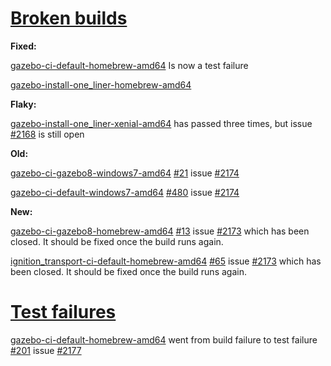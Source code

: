 # [Broken builds](http://build.osrfoundation.org/view/BuildCopFail/)

**Fixed:**

[gazebo-ci-default-homebrew-amd64](http://build.osrfoundation.org/view/main/view/BuildCopFail/job/gazebo-ci-default-homebrew-amd64) Is now a test failure

[gazebo-install-one_liner-homebrew-amd64](http://build.osrfoundation.org/view/main/view/BuildCopFail/job/gazebo-install-one_liner-homebrew-amd64/)

**Flaky:**

[gazebo-install-one_liner-xenial-amd64](http://build.osrfoundation.org/view/main/view/BuildCopFail/job/gazebo-install-one_liner-xenial-amd64/) has passed three times, but issue [#2168](https://bitbucket.org/osrf/gazebo/issues/2168/build-cop-one-liner-install-for-gazebo-7) is still open

**Old:**


[gazebo-ci-gazebo8-windows7-amd64](http://build.osrfoundation.org/view/main/view/BuildCopFail/job/gazebo-ci-gazebo8-windows7-amd64) [#21](http://build.osrfoundation.org/view/main/view/BuildCopFail/job/gazebo-ci-gazebo8-windows7-amd64/21/) issue [#2174](https://bitbucket.org/osrf/gazebo/issues/2174/build-cop-windows-build-broken-cannot-find)

[gazebo-ci-default-windows7-amd64](http://build.osrfoundation.org/view/main/view/BuildCopFail/job/gazebo-ci-default-windows7-amd64/) [#480](http://build.osrfoundation.org/view/main/view/BuildCopFail/job/gazebo-ci-default-windows7-amd64/480/) issue [#2174](https://bitbucket.org/osrf/gazebo/issues/2174/build-cop-windows-build-broken-cannot-find)


**New:**

[gazebo-ci-gazebo8-homebrew-amd64](http://build.osrfoundation.org/view/main/view/BuildCopFail/job/gazebo-ci-gazebo8-homebrew-amd64/) [#13](http://build.osrfoundation.org/view/main/view/BuildCopFail/job/gazebo-ci-gazebo8-homebrew-amd64/13/) issue [#2173](https://bitbucket.org/osrf/gazebo/issues/2173/build-cop-one_line-homebrew-broken-library) which has been closed. It should be fixed once the build runs again.

[ignition_transport-ci-default-homebrew-amd64](http://build.osrfoundation.org/view/main/view/BuildCopTests/job/ignition_transport-ci-default-homebrew-amd64/) [#65](http://build.osrfoundation.org/view/main/view/BuildCopTests/job/ignition_transport-ci-default-homebrew-amd64/65/) issue [#2173](https://bitbucket.org/osrf/gazebo/issues/2173/build-cop-one_line-homebrew-broken-library) which has been closed. It should be fixed once the build runs again.

# [Test failures](http://build.osrfoundation.org/view/BuildCopTests/)
[gazebo-ci-default-homebrew-amd64](http://build.osrfoundation.org/view/main/view/BuildCopFail/job/gazebo-ci-default-homebrew-amd64) went from build failure to test failure [#201](http://build.osrfoundation.org/view/main/view/BuildCopFail/job/gazebo-ci-default-homebrew-amd64/201/) issue [#2177](https://bitbucket.org/osrf/gazebo/issues/2177)
